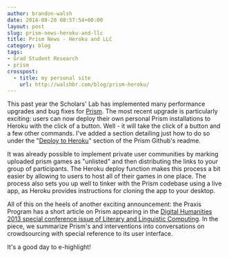 ```yaml
---
author: brandon-walsh
date: 2014-08-20 08:57:54+00:00
layout: post
slug: prism-news-heroku-and-llc
title: Prism News - Heroku and LLC
category: blog
tags:
- Grad Student Research
- prism
crosspost:
  - title: my personal site
    url: http://walshbr.com/blog/prism-heroku/
---
```


This past year the Scholars' Lab has implemented many performance upgrades and bug fixes for [Prism](http://prism.scholarslab.org). The most recent upgrade is particularly exciting: users can now deploy their own personal Prism installations to Heroku with the click of a button. Well - it will take the click of a button and a few other commands. I've added a section detailing just how to do so under the "[Deploy to Heroku](https://github.com/scholarslab/prism#deploy-to-heroku)" section of the Prism Github's readme.

It was already possible to implement private user communities by marking uploaded prism games as "unlisted" and then distributing the links to your group of participants. The Heroku deploy function makes this process a bit easier by allowing to users to host all of their games in one place. The process also sets you up well to tinker with the Prism codebase using a live app, as Heroku provides instructions for cloning the app to your desktop.

All of this on the heels of another exciting announcement: the Praxis Program has a short article on Prism appearing in the [Digital Humanities 2013 special conference issue of Literary and Linguistic Computing](http://goo.gl/pJ9SbC). In the piece, we summarize Prism's and interventions into conversations on crowdsourcing with special reference to its user interface.

It's a good day to e-highlight!
